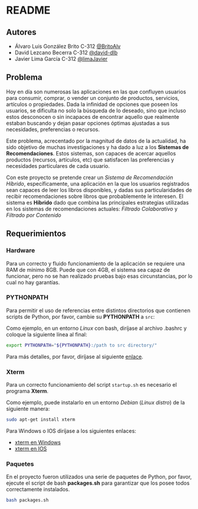 # README

## Autores

- Álvaro Luis González Brito C-312 [@BritoAlv](https://github.com/BritoAlv)
- David Lezcano Becerra C-312 [@david-dlb](https://github.com/david-dlb)
- Javier Lima García C-312 [@limaJavier](https://github.com/limaJavier)

## Problema

Hoy en día son numerosas las aplicaciones en las que confluyen usuarios para consumir, comprar, o vender un conjunto de productos, servicios, artículos o propiedades. Dada la infinidad de opciones que poseen los usuarios, se dificulta no solo la búsqueda de lo deseado, sino que incluso estos desconocen o sin incapaces de encontrar aquello que realmente estaban buscando y dejan pasar opciones óptimas ajustadas a sus necesidades, preferencias o recursos.

Este problema, acrecentado por la magnitud de datos de la actualidad, ha sido objetivo de muchas investigaciones y ha dado a luz a los **Sistemas de Recomendaciones**. Estos sistemas, son capaces de acercar aquellos productos (recursos, artículos, etc) que satisfacen las preferencias y necesidades particulares de cada usuario.

Con este proyecto se pretende crear un *Sistema de Recomendación Híbrido*, específicamente, una aplicación en la que los usuarios registrados sean capaces de leer los libros disponibles, y dadas sus particularidades de recibir recomendaciones sobre libros que probablemente le interesen. El sistema es **Híbrido** dado que combina las principales estrategias utilizadas en los sistemas de recomendaciones actuales: *Filtrado Colaborativo* y *Filtrado por Contenido*

## Requerimientos

### Hardware

Para un correcto y fluido funcionamiento de la aplicación se requiere una RAM de mínimo 8GB. Puede que con 4GB, el sistema sea capaz de funcionar, pero no se han realizado pruebas bajo esas circunstancias, por lo cual no hay garantías.

### PYTHONPATH

Para permitir el uso de referencias entre distintos directorios que contienen scripts de Python, por favor, cambie su **PYTHONPATH** a `src`:

Como ejemplo, en un entorno *Linux* con bash, diríjase al archivo .bashrc y coloque la siguiente línea al final:

```bash
export PYTHONPATH="${PYTHONPATH}:/path to src directory/"
```

Para más detalles, por favor, diríjase al siguiente [enlace](https://www.geeksforgeeks.org/python-import-module-from-different-directory/).


### Xterm

Para un correcto funcionamiento del script `startup.sh` es necesario el programa **Xterm**.

Como ejemplo, puede instalarlo en un entorno *Debian* (*Linux distro*) de la siguiente manera:

```bash
sudo apt-get install xterm
```

Para Windows o IOS diríjase a los siguientes enlaces: 
- [xterm en Windows](https://stackoverflow.com/questions/4199594/xterm-on-windows) 
- [xterm en IOS](https://apps.apple.com/us/app/xterminal-ssh-terminal-shell/id1544728400)

### Paquetes

En el proyecto fueron utilizados una serie de paquetes de Python, por favor, ejecute el script de bash **packages.sh** para garantizar que los posee todos correctamente instalados.

```bash
bash packages.sh
```